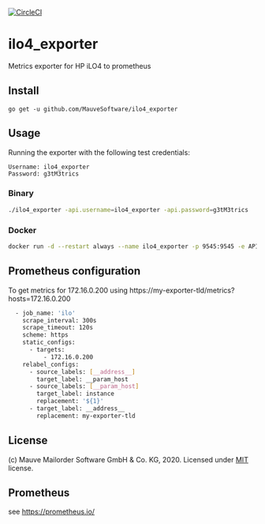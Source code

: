 [![CircleCI](https://circleci.com/gh/MauveSoftware/ilo4_exporter.svg?style=shield)](https://circleci.com/gh/MauveSoftware/ilo4_exporter)

# ilo4_exporter
Metrics exporter for HP iLO4 to prometheus

## Install
```
go get -u github.com/MauveSoftware/ilo4_exporter
```

## Usage
Running the exporter with the following test credentials:

```
Username: ilo4_exporter
Password: g3tM3trics
```

### Binary
```bash
./ilo4_exporter -api.username=ilo4_exporter -api.password=g3tM3trics
```

### Docker
```bash
docker run -d --restart always --name ilo4_exporter -p 9545:9545 -e API_USERNAME=ilo4_exporter -e API_PASSWORD=g3tM3trics mauvesoftware/ilo4_exporter
```

## Prometheus configuration
To get metrics for 172.16.0.200 using https://my-exporter-tld/metrics?hosts=172.16.0.200

```bash
  - job_name: 'ilo'
    scrape_interval: 300s
    scrape_timeout: 120s
    scheme: https
    static_configs:
      - targets:
          - 172.16.0.200
    relabel_configs:
      - source_labels: [__address__]
        target_label: __param_host
      - source_labels: [__param_host]
        target_label: instance
        replacement: '${1}'
      - target_label: __address__
        replacement: my-exporter-tld
```

## License
(c) Mauve Mailorder Software GmbH & Co. KG, 2020. Licensed under [MIT](LICENSE) license.

## Prometheus
see https://prometheus.io/
